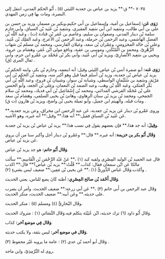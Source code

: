 ٧٠٣٥ -** ق:** يزيد بن عياض بن جعدبة الليثي (٥) ، أَبُو الحكم المدني، انتقل إلى البصرة، ومات بها فِي زمن المهدي.

**رَوَى عَن:** إسماعيل بن أمية، وإسماعيل بن أَبي حكيم،وبكير بن مسمار، وزيد بن حسن بن علي بن أَبي طالب، وسَعِيد ابن أَبي سَعِيد المقبري، وسَعِيد بْن عُبَيد بْن السباق، وأبي حازم سلمة بْن دينار المدني، وصفوان بن سليم، وعاصم بن عُمَر بْن قتادة (ت) ، وعَبد اللَّه بْن الفضل الهاشمي، وعبد الرحمن بْن حرملة، وعبد الرحمن بْن الأعرج، وعَبد المَلِك بْن عُبَيد، وعلي بْن خالد المخزومي، وعِمْران بْن سعد، وغيلان الفارسي، ومحمد بْن مسلم بْن شهاب الزُّهْرِيّ، ومحمد بن الْمُنْكَدِرِ، وموسى بن عقبة، ونافع مولى ابْن عُمَر، وهشام بن عروة، ويحيى بن سَعِيد الأَنْصارِيّ، ويزيد بْن أَبي عُبَيد، وأبي بكر بْن مُحَمَّد بن عَمْرو ابن حزم، وأبي ثفال المري (ق) .

**رَوَى عَنه:** أبو ضمرة أنس بْن عياض الليثي وقيل: أنه ابنعمه، وحازم بْن بكر، وابنه الحكم بْن يزيد بْن عياض بْن جعدبة، وزيد بْن أسلم فيما قيل وهو أكبر منه، وسَعِيد بْن الحكم بْن أَبي مَرْيَمَ، وسَعِيد بن سُلَيْمان الواسطي، وشبابة بْن سوار، وشيبان بْن فروخ، وعبد اللَّهِ بْن أَبي بَكْر العتكي، وعَبد اللَّهِ بْن وهب، وعبد الصمد بْن النعمان، وعلي بْن الجعد، وأبو الحسن علي بْن مُحَمَّد القرشي المدائني، ومحمد بْن إِسْمَاعِيل بْن أَبي فديك، ومحمد بْن سلام الجمحي، ومحمد بْن يزيد بْن سنان الرهاوي، وهانئ بْن يحيى السلمي، وهشام بْن سعد ومات قبله، والهيثم ابن جميل، وأبو تميلة يحيى بْن واضح، ويزيد بْن هارون (ت ق) .

وروى عَمْرو بْن دينار عَن يزيد بْن جعدبة، عَن عبد الرحمن ابن مخراق، وعن يزيد جعدبة،** عَن عُبَيد بْن السباق فقيل:** أنه هذا،** وقيل:** أنه غيره، وهو الأشبه.

**وقِيلَ:** أنه جد هذا،** فإن بعضهم يقول فِي نسب هذا:** يزيد بْن عياض بْن يزيد بْن جعدبة.

**وَقَال أَبُو بكر بن خزيمة:** أنه غيره.** قال:** وعَمْرو بْن دينار أجل وأكبر سنا من أن يروي عَن يزيد بْن عياض.

**وَقَال أَبُو حاتم:** هو جد يزيد بْن عياض.

قال عبد الحميد بْن الوليد المِصْرِي ولقبه كبد (١) ،** عَنْ عَبْد الرَّحْمَنِ بْن الْقَاسِم:** سألت مالكا عَن ابْن سمعان فقال: كذاب.** قُلْتُ:** يزيد بْن عياض؟** قال:** اكذب وأكذب.وَقَال عَباس الدُّورِيُّ (١) ،** عَن يحيى بْن مَعِين:** ضعيف ليس بشيءٍ (٢) .

**وَقَال أَحْمَد بْن صالح المِصْرِي:** أظنه كَانَ يضع للناس، يعني الحديث.

وَقَال عبد الرحمن بن أَبي حاتم (٣) ،** عَن أبي زرعة:** ضعيف الحديث. وأمر أن يضرب على حديثه.** وعَن أبيه:** ضعيف الحديث، منكر الحديث.

وقَال البُخارِيُّ (٤) ومسلم (٥) : منكر الحديث.

وَقَال أَبُو داود (٦) ترك حديثه، ابْن عُيَيْنَة يتكلم فيه.وَقَال النَّسَائي (١) : متروك الحديث.

**وَقَال فِي موضع آخر:** كذاب.

**وَقَال في موضع آخر:** ليس بثقة، ولا يكتب حديثه.

وَقَال أبو أحمد بْن عدي (٢) : عامة ما يرويه غَيْر محفوظ (٣) .

روى له التِّرْمِذِيّ، وابن ماجه.